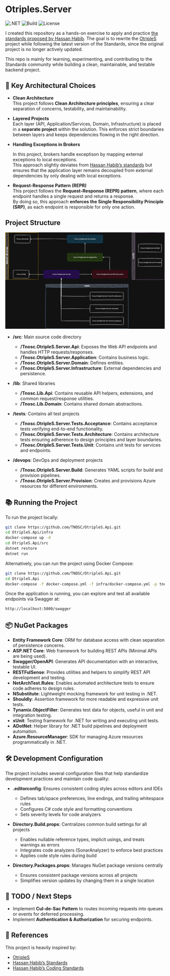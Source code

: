# Otriples.Server

![.NET](https://img.shields.io/badge/.NET-9.0-blueviolet?logo=dotnet)
![Build](https://img.shields.io/github/actions/workflow/status/TNOSC/OtripleS.Api/dotnet.yml?branch=main&label=build&logo=github)
![License](https://img.shields.io/github/license/TNOSC/OtripleS.Api?color=green)



I created this repository as a hands-on exercise to apply and practice [the standards proposed by Hassan Habib](https://github.com/hassanhabib/The-Standard).
The goal is to rewrite the [OtripleS](https://github.com/hassanhabib/OtripleS) project while following the latest version of the Standards, since the original project is no longer actively updated.

This repo is mainly for learning, experimenting, and contributing to the Standards community while building a clean, maintainable, and testable backend project.

## 🧱 Key Architectural Choices

- **Clean Architecture**  
  This project follows **Clean Architecture principles**, ensuring a clear separation of concerns, testability, and maintainability.

- **Layered Projects**  
  Each layer (API, Application/Services, Domain, Infrastructure) is placed in a **separate project** within the solution. This enforces strict boundaries between layers and keeps dependencies flowing in the right direction.

- **Handling Exceptions in Brokers** 

  In this project, brokers handle exceptison by mapping external exceptions to local exceptions.  
  This approach slightly deviates from [Hassan Habib’s standards](https://github.com/hassanhabib/The-Standard/blob/master/1.%20Brokers/1.%20Brokers.md#122-no-exception-handling) but ensures that the application layer remains decoupled from external dependencies by only dealing with local exceptions.

- **Request-Response Pattern (REPR)**  
  This project follows the **Request-Response (REPR) pattern**, where each endpoint handles a single request and returns a response.  
  By doing so, this approach **enforces the Single Responsibility Principle (SRP)**, as each endpoint is responsible for only one action.


## Project Structure

![Project Structure](docs/diagram.drawio.png "Project Structure")

- **/src**: Main source code directory
  - **/Tnosc.OtripleS.Server.Api**: Exposes the Web API endpoints and handles HTTP requests/responses.
  - **/Tnosc.OtripleS.Server.Application**: Contains business logic.
  - **/Tnosc.OtripleS.Server.Domain**: Defines entities.
  - **/Tnosc.OtripleS.Server.Infrastructure**: External dependencies and persistence.

- **/lib**: Shared libraries
  - **/Tnosc.Lib.Api**: Contains reusable API helpers, extensions, and common request/response utilities.
  - **/Tnosc.Lib.Domain**: Contains shared domain abstractions.

- **/tests**: Contains all test projects
  - **/Tnosc.OtripleS.Server.Tests.Acceptance**: Contains acceptance tests verifying end-to-end functionality.
  - **/Tnosc.OtripleS.Server.Tests.Architecture**: Contains architecture tests ensuring adherence to design principles and layer boundaries.
  - **/Tnosc.OtripleS.Server.Tests.Unit**: Contains unit tests for services and endpoints.

- **/devops**: DevOps and deployment projects
  - **/Tnosc.OtripleS.Server.Build**: Generates YAML scripts for build and provision pipelines.
  - **/Tnosc.OtripleS.Server.Provision**: Creates and provisions Azure resources for different environments.


## 📚 Running the Project

To run the project locally:

```bash
git clone https://github.com/TNOSC/OtripleS.Api.git
cd OtripleS.Api/infra
docker-compose up -d
cd OtripleS.Api/src
dotnet restore
dotnet run
```

Alternatively, you can run the project using Docker Compose:

```bash
git clone https://github.com/TNOSC/OtripleS.Api.git
cd OtripleS.Api
docker-compose -f docker-compose.yml -f infra/docker-compose.yml -p tnosc-otriples-server up -d
```
Once the application is running, you can explore and test all available endpoints via Swagger at:
```bash
http://localhost:5000/swagger
```

## 📦 NuGet Packages

- **Entity Framework Core**: ORM for database access with clean separation of persistence concerns.
- **ASP.NET Core**: Web framework for building REST APIs (Minimal APIs are being used).
- **Swagger/OpenAPI**: Generates API documentation with an interactive, testable UI.
- **RESTFulSense**: Provides utilities and helpers to simplify REST API development and testing.
- **NetArchTest.Rules**: Enables automated architecture tests to ensure code adheres to design rules.
- **NSubstitute**: Lightweight mocking framework for unit testing in .NET.
- **Shouldly**: Assertion framework for more readable and expressive unit tests.
- **Tynamix.ObjectFiller**: Generates test data for objects, useful in unit and integration testing.
- **xUnit**: Testing framework for .NET for writing and executing unit tests.
- **ADotNet**: Helper library for .NET build pipelines and deployment automation.
- **Azure.ResourceManager**: SDK for managing Azure resources programmatically in .NET.

## 🛠️ Development Configuration

The project includes several configuration files that help standardize development practices and maintain code quality:

- **.editorconfig**: Ensures consistent coding styles across editors and IDEs
  - Defines tab/space preferences, line endings, and trailing whitespace rules
  - Configures C# code style and formatting conventions
  - Sets severity levels for code analyzers

- **Directory.Build.props**: Centralizes common build settings for all projects
  - Enables nullable reference types, implicit usings, and treats warnings as errors
  - Integrates code analyzers (SonarAnalyzer) to enforce best practices
  - Applies code style rules during build

- **Directory.Packages.props**: Manages NuGet package versions centrally
  - Ensures consistent package versions across all projects
  - Simplifies version updates by changing them in a single location

## 📝 TODO / Next Steps

- Implement **Cul-de-Sac Pattern** to routes incoming requests into queues or events for deferred processing.  
- Implement **Authentication & Authorization** for securing endpoints.  

## 📖 References

This project is heavily inspired by:

- [OtripleS](https://github.com/hassanhabib/OtripleS)
- [Hassan Habib’s Standards](https://github.com/hassanhabib/The-Standard)
- [Hassan Habib’s Coding Standards](https://github.com/hassanhabib/CSharpCodingStandard)
